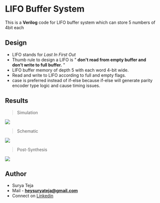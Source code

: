 # LIFO Buffer System

This is a **Verilog** code for LIFO buffer system which can store 5 numbers of 4bit each

## Design

* LIFO stands for *Last In First Out*
* Thumb rule to design a LIFO is 
   " **don't read from empty buffer and don’t write to full buffer.** "
* LIFO buffer memory of depth 5 with each word 4-bit wide.
* Read and write to LIFO according to full and empty flags.
* case is preferred instead of if-else because if-else will generate parity encoder type logic and cause timing issues.


## Results

>Simulation

![](https://github.com/TheSuryaTeja/Verilog/blob/master/LIFO/Images/simulation.PNG?raw=true)

>Schematic

![](https://github.com/TheSuryaTeja/Verilog/blob/master/LIFO/Images/schematic.PNG?raw=true)

>Post-Synthesis

![](https://github.com/TheSuryaTeja/Verilog/blob/master/LIFO/Images/post-synth.PNG?raw=true)


## Author
* Surya Teja 
* Mail - **heysuryateja@gmail.com**
* Connect on [Linkedin](https://www.linkedin.com/in/suryateja2000/)
